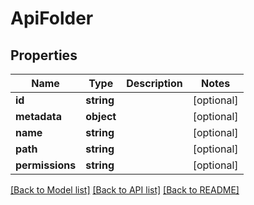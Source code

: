 # ApiFolder

## Properties
Name | Type | Description | Notes
------------ | ------------- | ------------- | -------------
**id** | **string** |  | [optional] 
**metadata** | **object** |  | [optional] 
**name** | **string** |  | [optional] 
**path** | **string** |  | [optional] 
**permissions** | **string** |  | [optional] 

[[Back to Model list]](../README.md#documentation-for-models) [[Back to API list]](../README.md#documentation-for-api-endpoints) [[Back to README]](../README.md)


